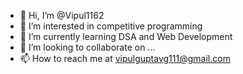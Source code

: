 - 👋 Hi, I’m @Vipul1162
- 👀 I’m interested in competitive programming 
- 🌱 I’m currently learning DSA and Web Development 
- 💞️ I’m looking to collaborate on ...
- 📫 How to reach me at vipulguptavg111@gmail.com

<!---
Vipul1162/Vipul1162 is a ✨ special ✨ repository because its `README.md` (this file) appears on your GitHub profile.
You can click the Preview link to take a look at your changes.
--->
